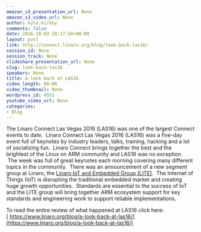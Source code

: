 ```yaml
---
amazon_s3_presentation_url: None
amazon_s3_video_url: None
author: kyle.kirkby
comments: false
date: 2016-10-03 20:17:58+00:00
layout: post
link: http://connect.linaro.org/blog/look-back-las16/
session_id: None
session_track: None
slideshare_presentation_url: None
slug: look-back-las16
speakers: None
title: A look back at LAS16
video_length: 00:00
video_thumbnail: None
wordpress_id: 4551
youtube_video_url: None
categories:
- Blog
---
```


The Linaro Connect Las Vegas 2016 (LAS16) was one of the largest Connect events to date.  Linaro Connect Las Vegas 2016 (LAS16) was a five-day event full of keynotes by industry leaders, talks, training, hacking and a lot of socializing fun.  Linaro Connect brings together the best and the brightest of the Linux on ARM community and LAS16 was no exception.  The week was full of great keynotes each morning covering many different topics in the community.  There was an announcement of a new segment group at Linaro, the [Linaro IoT and Embedded Group (LITE)](http://www.linaro.org/news/linaro-announces-lite-collaborative-software-engineering-internet-things-iot/).  The Internet of Things (IoT) is disrupting the traditional embedded market and creating huge growth opportunities.  Standards are essential to the success of IoT and the LITE group will bring together ARM ecosystem support for key standards and engineering work to support reliable implementations.

To read the entire review of what happened at LAS16 click here: [ https://www.linaro.org/blog/a-look-back-at-las16/](https://www.linaro.org/blog/a-look-back-at-las16/)
